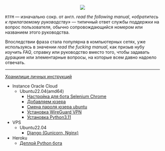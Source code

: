 <p align="center">
  <img src="https://neolurk.org/w/images/d/d8/Rtfm.jpg">
</p>

`RTFM` — изначально сокр. от англ. _read the following manual_, _«обратитесь к прилагаемому руководству»_ — типичный ответ службы поддержки на вопрос пользователя, обычно сопровождающийся номером или названием этого руководства.

Впоследствии фраза стала популярна в компьютерных сетях, уже используясь в значении _read the fucking manual_, как призыв нубу изучить _FAQ_, справку или руководство вместо того, чтобы задавать дурацкие или элементарные вопросы, на которые всем давно надоело отвечать.


***
[Хранилище личных инструкций](https://github.com/vladrunk/myRTFM/wiki)
  - Instance Oracle Cloud
      - Ubuntu22.04(amd64)
        - [Настройка для бота Selenium Chrome](https://github.com/vladrunk/myRTFM/wiki/Instance-Oracle-Cloud-%7C-Ubuntu22.04(amd64)-%7C-Настройка-для-бота-Selenium-Chrome#настройка-instance-vps-oracle-cloud-под-ubuntu2204amd64-для-бота-selenium-chrome)
        - [Добавляем юзера](https://github.com/vladrunk/myRTFM/wiki/Instance-Oracle-Cloud-%7C-Ubuntu22.04-%7C-Добавляем-юзера#добавляем-юзера-на-vps-c-ubuntu2204-instance-oracle-cloud)
        - [Смена пароля юзера ubuntu](https://github.com/vladrunk/myRTFM/wiki/Instance-Oracle-Cloud-%7C-Ubuntu22.04-%7C-Смена-пароля-юзера-ubuntu#смена-пароля-юзера-ubuntu-в-vps-oracle-instance-ubuntu-2204)
        - [Установка WireGuard VPN](https://github.com/vladrunk/myRTFM/wiki/Instance-Oracle-Cloud-%7C-Ubuntu22.04-%7C-Установка-WireGuard-VPN#установка-wireguard-vpn-на-instance-vps-oracle-cloud-ubuntu2204amd64)
        - [Установка Python3.11](https://github.com/vladrunk/myRTFM/wiki/Instance-Oracle-Cloud-%7C-Ubuntu22.04(amd64)-%7C-Установка-Python3.11)
  - VPS
      - Ubuntu22.04
        - [Django (Gunicorn, Nginx)](https://github.com/vladrunk/myRTFM/wiki/VPS-%7C-Ubuntu22.04-%7C-Django-(Gunicorn,-Nginx)#django-gunicorn-nginx-на-vps-с-ubuntu2204)
  - Heroku
      - [Деплой Python бота](https://github.com/vladrunk/myRTFM/wiki/Heroku--%7C-Деплой-Python-бота#деплой-python-бота-на-heroku)
